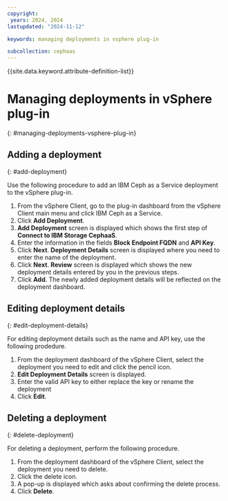 ```yaml
---
copyright:
 years: 2024, 2024
lastupdated: "2024-11-12"

keywords: managing deployments in vsphere plug-in

subcollection: cephaas
---
```



{{site.data.keyword.attribute-definition-list}}

# Managing deployments in vSphere plug-in
{: #managing-deployments-vsphere-plug-in}

## Adding a deployment
{: #add-deployment}

Use the following procedure to add an IBM Ceph as a Service deployment to the vSphere plug-in.

1. From the vSphere Client, go to the plug-in dashboard from the vSphere Client main menu and click IBM Ceph as a Service.
2. Click **Add Deployment**. 
3. **Add Deployment** screen is displayed which shows the first step of **Connect to IBM Storage CephaaS**.
4. Enter the information in the fields **Block Endpoint FQDN** and **API Key**.
5. Click **Next**. **Deployment Details** screen is displayed where you need to enter the name of the deployment.
6. Click **Next**. **Review** screen is displayed which shows the new deployment details entered by you in the previous steps.
7. Click **Add**. The newly added deployment details will be reflected on the deployment dashboard.

## Editing deployment details
{: #edit-deployment-details}

For editing deployment details such as the name and API key, use the following prodedure.

1. From the deployment dashboard of the vSphere Client, select the deployment you need to edit and click the pencil icon.
2. **Edit Deployment Details** screen is displayed. 
3. Enter the valid API key to either replace the key or rename the deployment 
4. Click **Edit**. 

## Deleting a deployment
{: #delete-deployment}

For deleting a deployment, perform the following procedure.

1. From the deployment dashboard of the vSphere Client, select the deployment you need to delete.
2. Click the delete icon. 
3. A pop-up is displayed which asks about confirming the delete process.
4. Click **Delete**.
